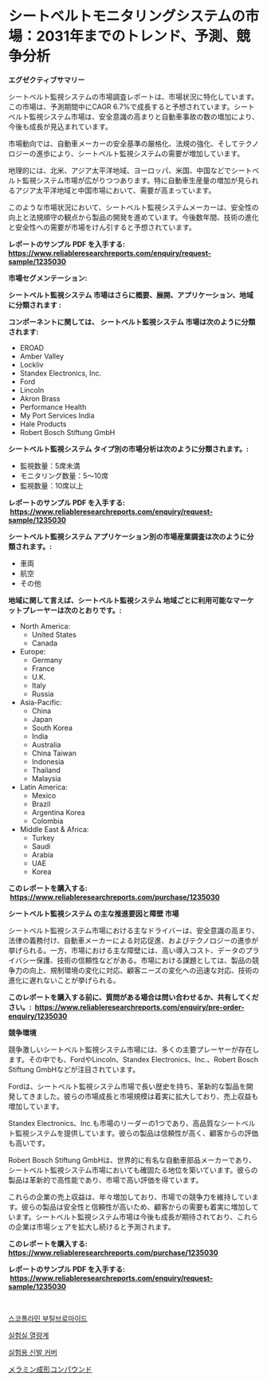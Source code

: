 <p><h1>シートベルトモニタリングシステムの市場：2031年までのトレンド、予測、競争分析</h1></p><p><strong>エグゼクティブサマリー</strong></p>
<p><p>シートベルト監視システムの市場調査レポートは、市場状況に特化しています。この市場は、予測期間中にCAGR 6.7%で成長すると予想されています。シートベルト監視システム市場は、安全意識の高まりと自動車事故の数の増加により、今後も成長が見込まれています。</p><p>市場動向では、自動車メーカーの安全基準の厳格化、法規の強化、そしてテクノロジーの進歩により、シートベルト監視システムの需要が増加しています。</p><p>地理的には、北米、アジア太平洋地域、ヨーロッパ、米国、中国などでシートベルト監視システム市場が広がりつつあります。特に自動車生産量の増加が見られるアジア太平洋地域と中国市場において、需要が高まっています。</p><p>このような市場状況において、シートベルト監視システムメーカーは、安全性の向上と法規順守の観点から製品の開発を進めています。今後数年間、技術の進化と安全性への需要が市場をけん引すると予想されています。</p></p>
<p><strong>レポートのサンプル PDF を入手する: <a href="https://www.reliableresearchreports.com/enquiry/request-sample/1235030">https://www.reliableresearchreports.com/enquiry/request-sample/1235030</a></strong></p>
<p><strong>市場セグメンテーション:</strong></p>
<p><strong> シートベルト監視システム 市場はさらに概要、展開、アプリケーション、地域に分類されます :</strong></p>
<p><strong>コンポーネントに関しては、 シートベルト監視システム 市場は次のように分類されます: &nbsp;</strong></p>
<p><ul><li>EROAD</li><li>Amber Valley</li><li>Lockliv</li><li>Standex Electronics, Inc.</li><li>Ford</li><li>Lincoln</li><li>Akron Brass</li><li>Performance Health</li><li>My Port Services India</li><li>Hale Products</li><li>Robert Bosch Stiftung GmbH</li></ul></p>
<p><strong> シートベルト監視システム タイプ別の市場分析は次のように分類されます。:</strong></p>
<p><ul><li>監視数量：5席未満</li><li>モニタリング数量：5〜10席</li><li>監視数量：10席以上</li></ul></p>
<p><strong>レポートのサンプル PDF を入手する: &nbsp;<a href="https://www.reliableresearchreports.com/enquiry/request-sample/1235030">https://www.reliableresearchreports.com/enquiry/request-sample/1235030</a></strong></p>
<p><strong> シートベルト監視システム アプリケーション別の市場産業調査は次のように分類されます。:</strong></p>
<p><ul><li>車両</li><li>航空</li><li>その他</li></ul></p>
<p><strong>地域に関して言えば、シートベルト監視システム 地域ごとに利用可能なマーケットプレーヤーは次のとおりです。:</strong></p>
<p><ul>
    <li>
        North America:
        <ul>
            <li>United States</li>
            <li>Canada</li>
        </ul>
    </li>
    <li>
        Europe:
        <ul>
            <li>Germany</li>
            <li>France</li>
            <li>U.K.</li>
            <li>Italy</li>
            <li>Russia</li>
        </ul>
    </li>
    <li>
        Asia-Pacific:
        <ul>
            <li>China</li>
            <li>Japan</li>
            <li>South Korea</li>
            <li>India</li>
            <li>Australia</li>
            <li>China Taiwan</li>
            <li>Indonesia</li>
            <li>Thailand</li>
            <li>Malaysia</li>
        </ul>
    </li>
    <li>
        Latin America:
        <ul>
            <li>Mexico</li>
            <li>Brazil</li>
            <li>Argentina Korea</li>
            <li>Colombia</li>
        </ul>
    </li>
    <li>
        Middle East & Africa:
        <ul>
            <li>Turkey</li>
            <li>Saudi</li>
            <li>Arabia</li>
            <li>UAE</li>
            <li>Korea</li>
        </ul>
    </li>
    </ul></p>
<p><strong>このレポートを購入する: &nbsp;<a href="https://www.reliableresearchreports.com/purchase/1235030">https://www.reliableresearchreports.com/purchase/1235030</a></strong></p>
<p><strong>シートベルト監視システム の主な推進要因と障壁 市場</strong></p>
<p><p>シートベルト監視システム市場における主なドライバーは、安全意識の高まり、法律の義務付け、自動車メーカーによる対応促進、およびテクノロジーの進歩が挙げられる。一方、市場における主な障壁には、高い導入コスト、データのプライバシー保護、技術の信頼性などがある。市場における課題としては、製品の競争力の向上、規制環境の変化に対応、顧客ニーズの変化への迅速な対応、技術の進化に遅れないことが挙げられる。</p></p>
<p><strong>このレポートを購入する前に、質問がある場合は問い合わせるか、共有してください。:&nbsp; <a href="https://www.reliableresearchreports.com/enquiry/pre-order-enquiry/1235030">https://www.reliableresearchreports.com/enquiry/pre-order-enquiry/1235030</a></strong></p>
<p><strong>競争環境</strong></p>
<p><p>競争激しいシートベルト監視システム市場には、多くの主要プレーヤーが存在します。その中でも、FordやLincoln、Standex Electronics、Inc.、Robert Bosch Stiftung GmbHなどが注目されています。</p><p>Fordは、シートベルト監視システム市場で長い歴史を持ち、革新的な製品を開発してきました。彼らの市場成長と市場規模は着実に拡大しており、売上収益も増加しています。</p><p>Standex Electronics、Inc.も市場のリーダーの1つであり、高品質なシートベルト監視システムを提供しています。彼らの製品は信頼性が高く、顧客からの評価も高いです。</p><p>Robert Bosch Stiftung GmbHは、世界的に有名な自動車部品メーカーであり、シートベルト監視システム市場においても確固たる地位を築いています。彼らの製品は革新的で高性能であり、市場で高い評価を得ています。</p><p>これらの企業の売上収益は、年々増加しており、市場での競争力を維持しています。彼らの製品は安全性と信頼性が高いため、顧客からの需要も着実に増加しています。シートベルト監視システム市場は今後も成長が期待されており、これらの企業は市場シェアを拡大し続けると予測されます。</p></p>
<p><strong>このレポートを購入する: &nbsp; <a href="https://www.reliableresearchreports.com/purchase/1235030">https://www.reliableresearchreports.com/purchase/1235030</a></strong></p>
<p><strong>レポートのサンプル PDF を入手する: &nbsp;<a href="https://www.reliableresearchreports.com/enquiry/request-sample/1235030">https://www.reliableresearchreports.com/enquiry/request-sample/1235030</a></strong><strong></strong></p>
<p>&nbsp;</p>
<p><p><a href="https://medium.com/@lizaheller2023/%EC%8A%A4%EC%BD%94%ED%8F%B4%EB%9D%BC%EB%AF%BC%EB%B6%80%ED%8B%B8%EB%B8%8C%EB%A1%9C%EB%A7%88%EC%9D%B4%EB%93%9C-%EC%8B%9C%EC%9E%A5-%EC%A2%85%EB%A5%98-%EC%9D%91%EC%9A%A9-%EB%B0%8F-%EC%A7%80%EB%A6%AC%EC%97%90-%EB%8C%80%ED%95%9C-%ED%8F%AC%EA%B4%84%EC%A0%81-%ED%8F%89%EA%B0%80-6a21b16eb640">스코폴라민 부틸브로마이드</a></p><p><a href="https://github.com/wallacBahrtyinger567686/Market-Research-Report-List-1/blob/main/364387111070.md">실험실 열량계</a></p><p><a href="https://github.com/WilburKihn5676/Market-Research-Report-List-1/blob/main/806208611069.md">실험용 신발 커버</a></p><p><a href="https://github.com/EthanMorar2011/Market-Research-Report-List-1/blob/main/883687111887.md">メラミン成形コンパウンド</a></p></p>